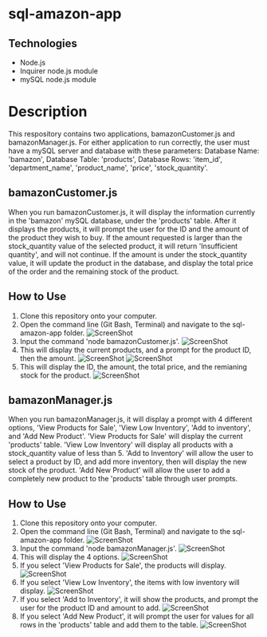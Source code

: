 # sql-amazon-app

## Technologies
* Node.js
* Inquirer node.js module
* mySQL node.js module

# Description
This respository contains two applications, bamazonCustomer.js and bamazonManager.js. For either application to run 
correctly, the user must have a mySQL server and database with these parameters: Database Name: 'bamazon', Database Table:
'products', Database Rows: 'item_id', 'department_name', 'product_name', 'price', 'stock_quantity'. 

## bamazonCustomer.js
When you run bamazonCustomer.js, it will display the information currently in the 'bamazon' mySQL database, under the
'products' table. After it displays the products, it will prompt the user for the ID and the amount of the product they wish
to buy. If the amount requested is larger than the stock_quantity value of the selected product, it will return 'Insufficient
quantity', and will not continue. If the amount is under the stock_quantity value, it will update the product in the database,
and display the total price of the order and the remaining stock of the product.

## How to Use
1. Clone this repository onto your computer.
2. Open the command line (Git Bash, Terminal) and navigate to the sql-amazon-app folder.
![ScreenShot](/screenshots/customerNavigate.png)
3. Input the command 'node bamazonCustomer.js'.
![ScreenShot](/screenshots/customerCommand.png)
4. This will display the current products, and a prompt for the product ID, then the amount.
![ScreenShot](/screenshots/customerId.png)
![ScreenShot](/screenshots/customerAmount.png)
5. This will display the ID, the amount, the total price, and the remianing stock for the product.
![ScreenShot](/screenshots/customerFinal.png)

## bamazonManager.js
When you run bamazonManager.js, it will display a prompt with 4 different options, 'View Products for Sale', 'View Low 
Inventory', 'Add to inventory', and 'Add New Product'. 'View Products for Sale' will display the current 'products' table.
'View Low Inventory' will display all products with a stock_quantity value of less than 5. 'Add to Inventory' will allow the 
user to select a product by ID, and add more inventory, then will display the new stock of the product. 'Add New Product' will
allow the user to add a completely new product to the 'products' table through user prompts.

## How to Use
1. Clone this repository onto your computer.
2. Open the command line (Git Bash, Terminal) and navigate to the sql-amazon-app folder.
![ScreenShot](/screenshots/customerNavigate.png)
3. Input the command 'node bamazonManager.js'.
![ScreenShot](/screenshots/managerCommand.png)
4. This will display the 4 options.
![ScreenShot](/screenshots/managerDisplay.png)
5. If you select 'View Products for Sale', the products will display.
![ScreenShot](/screenshots/managerView.png)
6. If you select 'View Low Inventory', the items with low inventory will display.
![ScreenShot](/screenshots/managerLow.png)
7. If you select 'Add to Inventory', it will show the products, and prompt the user for the product ID and amount to add.
![ScreenShot](/screenshots/managerAdd.png)
8. If you select 'Add New Product', it will prompt the user for values for all rows in the 'products' table and add them to 
the table.
![ScreenShot](/screenshots/managerNew.png)
